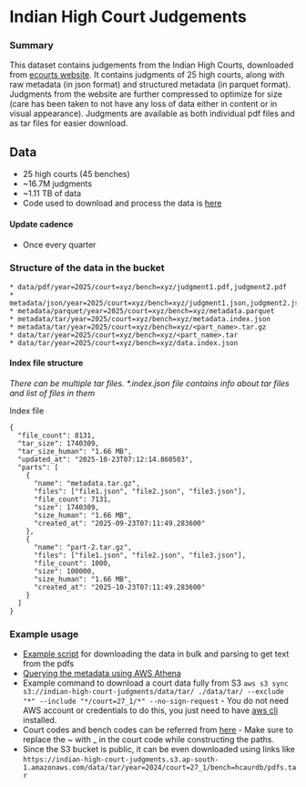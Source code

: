 # Indian High Court Judgements

### Summary
This dataset contains judgements from the Indian High Courts, downloaded from [ecourts website](https://judgments.ecourts.gov.in/). It contains judgments of 25 high courts, along with raw metadata (in json format) and structured metadata (in parquet format). Judgments from the website are further compressed to optimize for size (care has been taken to not have any loss of data either in content or in visual appearance). Judgments are available as both individual pdf files and as tar files for easier download.

## Data
 * 25 high courts (45 benches)
 * ~16.7M judgments
 * ~1.11 TB of data
 * Code used to download and process the data is [here](https://github.com/vanga/indian-high-court-judgments)

#### Update cadence
 * Once every quarter

### Structure of the data in the bucket
    * data/pdf/year=2025/court=xyz/bench=xyz/judgment1.pdf,judgment2.pdf
    * metadata/json/year=2025/court=xyz/bench=xyz/judgment1.json,judgment2.json
    * metadata/parquet/year=2025/court=xyz/bench=xyz/metadata.parquet
    * metadata/tar/year=2025/court=xyz/bench=xyz/metadata.index.json
    * metadata/tar/year=2025/court=xyz/bench=xyz/<part_name>.tar.gz
    * data/tar/year=2025/court=xyz/bench=xyz/<part_name>.tar
    * data/tar/year=2025/court=xyz/bench=xyz/data.index.json


#### Index file structure
_There can be multiple tar files. *.index.json file contains info about tar files and list of files in them_

Index file
```
{
  "file_count": 8131,
  "tar_size": 1740309,
  "tar_size_human": "1.66 MB",
  "updated_at": "2025-10-23T07:12:14.860503",
  "parts": [
    {
      "name": "metadata.tar.gz",
      "files": ["file1.json", "file2.json", "file3.json"],
      "file_count": 7131,
      "size": 1740309,
      "size_human": "1.66 MB",
      "created_at": "2025-09-23T07:11:49.283600"
    },
    {
      "name": "part-2.tar.gz",
      "files": ["file1.json", "file2.json", "file3.json"],
      "file_count": 1000,
      "size": 100000,
      "size_human": "1.66 MB",
      "created_at": "2025-10-23T07:11:49.283600"
    }
  ]
}
```


### Example usage
* [Example script](../tutorials/README.md) for downloading the data in bulk and parsing to get text from the pdfs 
* [Querying the metadata using AWS Athena](../tutorials/README.md)
* Example command to download a court data fully from S3 `aws s3 sync s3://indian-high-court-judgments/data/tar/ ./data/tar/ --exclude "*" --include "*/court=27_1/*" --no-sign-request` - You do not need AWS account or credentials to do this, you just need to have [aws cli](https://docs.aws.amazon.com/cli/latest/userguide/getting-started-install.html) installed.
* Court codes and bench codes can be referred from [here](./high_courts.csv) - Make sure to replace the ~ with _ in the court code while constructing the paths.
* Since the S3 bucket is public, it can be even downloaded using links like `https://indian-high-court-judgments.s3.ap-south-1.amazonaws.com/data/tar/year=2024/court=27_1/bench=hcaurdb/pdfs.tar`